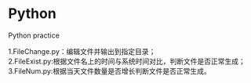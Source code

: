 # Python
Python practice

1.FileChange.py：编辑文件并输出到指定目录；<br/>
2.FileExist.py:根据文件名上的时间与系统时间对比，判断文件是否正常生成；<br/>
3.FileNum.py:根据当天文件数量是否增长判断文件是否正常生成。
